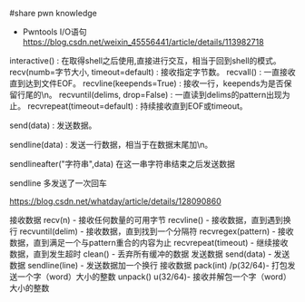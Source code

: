 #share pwn knowledge

- Pwntools I/O语句
https://blog.csdn.net/weixin_45556441/article/details/113982718

interactive() : 在取得shell之后使用,直接进行交互，相当于回到shell的模式。
recv(numb=字节大小, timeout=default) : 接收指定字节数。
recvall() : 一直接收直到达到文件EOF。
recvline(keepends=True) : 接收一行，keepends为是否保留行尾的\n。
recvuntil(delims, drop=False) : 一直读到delims的pattern出现为止。
recvrepeat(timeout=default) : 持续接收直到EOF或timeout。

send(data) : 发送数据。

sendline(data) : 发送一行数据，相当于在数据末尾加\n。

sendlineafter("字符串",data)
在这一串字符串结束之后发送数据

sendline 多发送了一次回车

https://blog.csdn.net/whatday/article/details/128090860

接收数据
recv(n) - 接收任何数量的可用字节
recvline() - 接收数据，直到遇到换行
recvuntil(delim) - 接收数据，直到找到一个分隔符
recvregex(pattern) - 接收数据，直到满足一个与pattern重合的内容为止
recvrepeat(timeout) - 继续接收数据，直到发生超时
clean() - 丢弃所有缓冲的数据
发送数据
send(data) - 发送数据
sendline(line) - 发送数据加一个换行
接收数据
pack(int) /p(32/64)- 打包发送一个字（word）大小的整数
unpack() u(32/64)- 接收并解包一个字（word）大小的整数


